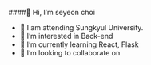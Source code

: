 ####👋 Hi, I’m seyeon choi
- 📖 I am attending Sungkyul University.
- 👀 I’m interested in Back-end
- 🌱 I’m currently learning React, Flask
- 💞️ I’m looking to collaborate on 

<!---
barabobBOB/barabobBOB is a ✨ special ✨ repository because its `README.md` (this file) appears on your GitHub profile.
You can click the Preview link to take a look at your changes.
--->
